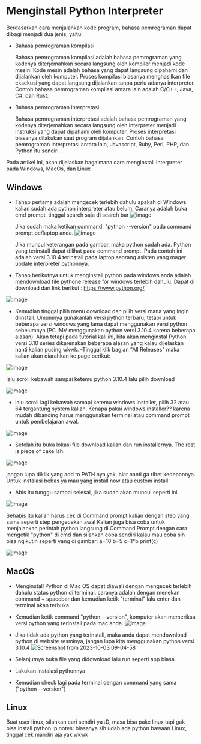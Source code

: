 # Menginstall Python Interpreter

Berdasarkan cara menjalankan kode program, bahasa pemrograman dapat dibagi menjadi dua jenis, yaitu:

- Bahasa pemrograman kompilasi

  Bahasa pemrograman kompilasi adalah bahasa pemrograman yang kodenya diterjemahkan secara langsung oleh kompiler menjadi kode mesin. Kode mesin adalah bahasa yang dapat langsung dipahami dan dijalankan oleh komputer. Proses kompilasi biasanya menghasilkan file eksekusi yang dapat langsung dijalankan tanpa perlu adanya interpreter. Contoh bahasa pemrograman kompilasi antara lain adalah C/C++, Java, C#, dan Rust.

- Bahasa pemrograman interpretasi

  Bahasa pemrograman interpretasi adalah bahasa pemrograman yang kodenya diterjemahkan secara langsung oleh interpreter menjadi instruksi yang dapat dipahami oleh komputer. Proses interpretasi biasanya dilakukan saat program dijalankan. Contoh bahasa pemrograman interpretasi antara lain, Javascript, Ruby, Perl, PHP, dan Python itu sendiri.

Pada artikel ini, akan dijelaskan bagaimana cara menginstall Interpreter pada Windows, MacOs, dan Linux

## Windows

- Tahap pertama adalah mengecek terlebih dahulu apakah di Windows kalian sudah ada python interpreter atau belum.
  Caranya adalah buka cmd prompt, tinggal search saja di search bar
  ![image](https://github.com/imvlaboratory/sg-basic-python/assets/51825907/33b9e963-da9f-4956-bf06-dc1f6f4b4c1b)

  Jika sudah maka ketikan command: "python --version" pada command prompt pc/laptop anda.
  ![image](https://github.com/imvlaboratory/sg-basic-python/assets/51825907/8318529d-4dfe-4713-918c-03909b91adbc)

  Jika muncul keterangan pada gambar, maka python sudah ada. Python yang terinstall dapat dilihat pada command prompt. Pada contoh ini adalah versi 3.10.4 terinstall pada laptop seorang asisten yang mager update interpreter pythonnya.

- Tahap berikutnya untuk menginstall python pada windows anda adalah mendownload file pythone release for windows terlebih dahulu.
  Dapat di download dari link berikut : https://www.python.org/

![image](https://github.com/imvlaboratory/sg-basic-python/assets/51825907/95edc0fc-f3da-434e-a7f1-ff496b3e0e9e)

- Kemudian tinggal pilih menu download dan pilih versi mana yang ingin diinstall. Umumnya gunakanlah versi python terbaru, tetapi untuk beberapa versi windows yang lama dapat menggunakan versi python sebelumnya (PC IMV menggunakan python versi 3.10.4 karena beberapa alasan).
  Akan tetapi pada tutorial kali ini, kita akan menginstal Python versi 3.10 series dikarenakan beberapa alasan yang kalau dijelaskan nanti kalian pusing wkwk. -Tinggal klik bagian "All Releases" maka kalian akan diarahkan ke page berikut:

![image](https://github.com/imvlaboratory/sg-basic-python/assets/51825907/b6fdedad-0779-4c3e-a72a-6714b52b175c)

lalu scroll kebawah sampai ketemu python 3.10.4 lalu pilih download

![image](https://github.com/imvlaboratory/sg-basic-python/assets/51825907/71529940-fcf0-4fd3-a903-021faa4f3325)

- lalu scroll lagi kebawah samapi ketemu windows installer, pilih 32 atau 64 tergantung system kalian. Kenapa pakai windows installer?? karena mudah dibanding harus menggunakan terminal atau command prompt untuk pembelajaran awal.

![image](https://github.com/imvlaboratory/sg-basic-python/assets/51825907/49944028-5d0e-4958-9170-ad9fbc7f4c62)

- Setelah itu buka lokasi file download kalian dan run installernya. The rest is piece of cake lah.

![image](https://github.com/imvlaboratory/sg-basic-python/assets/51825907/0562eb0e-67e0-4547-8e84-d268e76a0fbc)

jangan lupa diklik yang add to PATH nya yak, biar nanti ga ribet kedepannya.
Untuk instalasi bebas ya mau yang install now atau custom install

- Abis itu tunggu sampai selesai, jika sudah akan muncul seperti ini

![image](https://github.com/imvlaboratory/sg-basic-python/assets/51825907/a6ad2457-d6c4-4f53-9fa2-2ce9945f4c07)

Sehabis itu kalian harus cek di Command prompt kalian dengan step yang sama seperti step pengecekan awal
Kalian juga bisa coba untuk menjalankan perintah python langsung di Command Prompt dengan cara mengetik "python" di cmd dan silahkan coba sendiri
kalau mau coba sih bisa ngikutin seperti yang di gambar:
a=10
b=5
c=1\*b
print(c)

![image](https://github.com/imvlaboratory/sg-basic-python/assets/51825907/4823e969-39ac-48db-a26c-b8e75377e105)

<!-- TODO: create a tutorial how to install python on Windows -->

## MacOS

- Menginstall Python di Mac OS dapat diawali dengan mengecek terlebih dahulu status python di terminal.
  caranya adalah dengan menekan command + spacebar dan kemudian ketik "terminal" lalu enter dan terminal akan terbuka.

- Kemudian ketik command "python --version", komputer akan memeriksa versi python yang terinstall pada mac anda.
  ![image](https://github.com/imvlaboratory/sg-basic-python/assets/51825907/87d52b8e-e9f8-46c3-a096-f43fb2d41bbe)

- Jika tidak ada python yang terinstall, maka anda dapat mendownload python di website resminya, jangan lupa kita menggunakan python versi 3.10.4
  ![Screenshot from 2023-10-03 09-04-58](https://github.com/imvlaboratory/sg-basic-python/assets/51825907/927d6e2f-c7eb-42fc-930b-f9eaf8b83bac)

- Selanjutnya buka file yang didownload lalu run seperti app biasa.
- Lakukan instalasi pythonnya
- Kemudian check lagi pada terminal dengan command yang sama ("python --version")

<!-- TODO: create a tutorial how to install python on Windows -->

## Linux

Buat user linux, silahkan cari sendiri ya :D, masa bisa pake linux tapi gak bisa install python :p
notes: biasanya sih udah ada python bawaan Linux, tinggal cek mandiri aja yak wkwk

